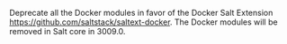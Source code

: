 Deprecate all the Docker modules in favor of the Docker Salt Extension https://github.com/saltstack/saltext-docker. The Docker modules will be removed in Salt core in 3009.0.
